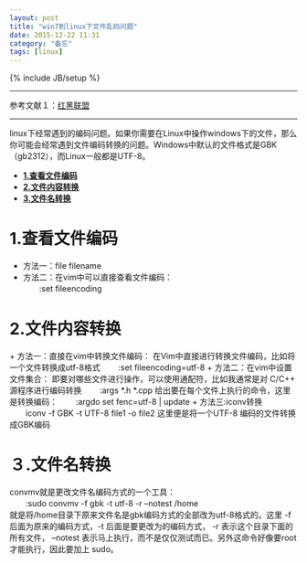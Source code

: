 ```yaml
---
layout: post
title: "win7到linux下文件乱码问题"
date: 2015-12-22 11:31
category: "备忘"
tags: [linux]
---
```

{% include JB/setup %}

---

参考文献１：[红黑联盟](http://www.2cto.com/os/201211/167958.html)

---

linux下经常遇到的编码问题。如果你需要在Linux中操作windows下的文件，那么你可能会经常遇到文件编码转换的问题。Windows中默认的文件格式是GBK（gb2312），而Linux一般都是UTF-8。

* [**1.查看文件编码**](#1)  
* [**2.文件内容转换**](#2)
* [**3.文件名转换**](#3)


<h1 id="1">1.查看文件编码</h1>

+ 方法一：file filename
+ 方法二：在vim中可以直接查看文件编码：     
　　:set fileencoding



<h1 id="2">2.文件内容转换</h1>
+ 方法一：直接在vim中转换文件编码：  
在Vim中直接进行转换文件编码，比如将一个文件转换成utf-8格式  
　　:set fileencoding=utf-8
+ 方法二：在vim中设置文件集合：  
 即要对哪些文件进行操作，可以使用通配符，比如我通常是对 C/C++ 源程序进行编码转换  
　　:args *.h *.cpp  
给出要在每个文件上执行的命令，这里是转换编码：  
　　:argdo set fenc=utf-8 | update    
+ 方法三:iconv转换   
　　iconv -f GBK -t UTF-8 file1 -o file2   
这里便是将一个UTF-8 编码的文件转换成GBK编码   




<h1 id="３">３.文件名转换</h1>

convmv就是更改文件名编码方式的一个工具：   
　　:sudo convmv -f gbk -t utf-8 -r –notest  /home   
就是将/home目录下原来文件名是gbk编码方式的全部改为utf-8格式的。这里 -f  后面为原来的编码方式，-t 后面是要更改为的编码方式， -r 表示这个目录下面的所有文件， –notest 表示马上执行，而不是仅仅测试而已。另外这命令好像要root才能执行，因此要加上 sudo。
